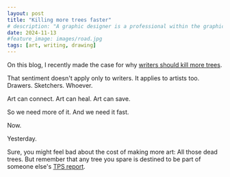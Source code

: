 ```yaml
---
layout: post
title: "Killing more trees faster"
# description: "A graphic designer is a professional within the graphic design and graphic arts industry."
date: 2024-11-13
#feature_image: images/road.jpg
tags: [art, writing, drawing]
---
```


On this blog, I recently made the case for why [writers should kill more trees](/writers-should-kill-more-trees). <!--more-->

That sentiment doesn't apply only to writers. It applies to artists too. Drawers. Sketchers. Whoever.

Art can connect. Art can heal. Art can save. 

So we need more of it. And we need it fast. 

Now. 

Yesterday.

Sure, you might feel bad about the cost of making more art: All those dead trees. But remember that any tree you spare is destined to be part of someone else's [TPS report](https://www.youtube.com/watch?v=Fy3rjQGc6lA).
